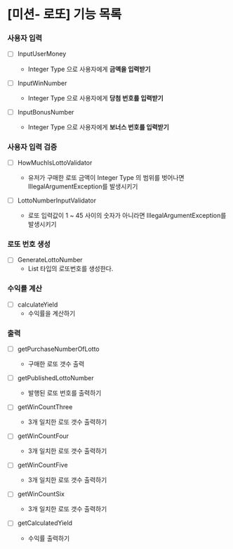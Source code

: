 # [미션- 로또] 기능 목록

### 사용자 입력
- [ ] InputUserMoney 
  - Integer Type 으로 사용자에게 **금액을 입력받기**

- [ ] InputWinNumber 
  - Integer Type 으로 사용자에게 **당첨 번호를 입력받기**

- [ ] InputBonusNumber
  - Integer Type 으로 사용자에게 **보너스 번호를 입력받기**

### 사용자 입력 검증
- [ ] HowMuchIsLottoValidator 
  - 유저가 구매한 로또 금액이 Integer Type 의 범위를 벗어나면 IllegalArgumentException를 발생시키기

- [ ] LottoNumberInputValidator 
  - 로또 입력값이 1 ~ 45 사이의 숫자가 아니라면 IllegalArgumentException를 발생시키기

### 로또 번호 생성
- [ ] GenerateLottoNumber
  - List<Integer> 타입의 로또번호를 생성한다.

### 수익률 계산
- [ ] calculateYield
  - 수익률을 계산하기

### 출력

- [ ] getPurchaseNumberOfLotto
  - 구매한 로또 갯수 출력

- [ ] getPublishedLottoNumber
  - 발행된 로또 번호를 출력하기

- [ ] getWinCountThree
  - 3개 일치한 로또 갯수 출력하기

- [ ] getWinCountFour
  - 3개 일치한 로또 갯수 출력하기

- [ ] getWinCountFive
  - 3개 일치한 로또 갯수 출력하기

- [ ] getWinCountSix
  - 3개 일치한 로또 갯수 출력하기

- [ ] getCalculatedYield
  - 수익률 출력하기
